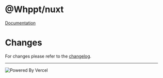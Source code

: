 # @Whppt/nuxt

[Documentation](https://www.whppt.org)

# Changes

For changes please refer to the [changelog](./CHANGELOG.md).

---

![Powered By Vercel](./assets/powered-by-vercel.svg)
